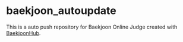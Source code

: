 # baekjoon_autoupdate
This is a auto push repository for Baekjoon Online Judge created with [BaekjoonHub](https://github.com/BaekjoonHub/BaekjoonHub).
